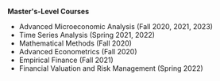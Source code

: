 **Master's-Level Courses**
  * Advanced Microeconomic Analysis (Fall 2020, 2021, 2023) 
  * Time Series Analysis (Spring 2021, 2022)
  * Mathematical Methods (Fall 2020)
  * Advanced Econometrics (Fall 2020)
  * Empirical Finance (Fall 2021)
  * Financial Valuation and Risk Management (Spring 2022)

